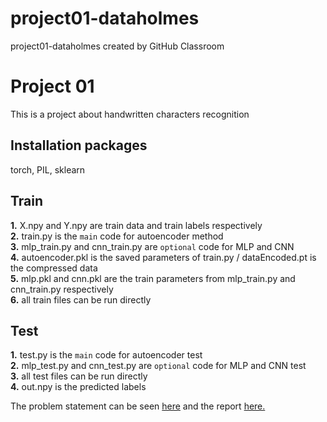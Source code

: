 # project01-dataholmes
project01-dataholmes created by GitHub Classroom

# Project 01
This is a project about handwritten characters recognition

## Installation packages

torch, PIL, sklearn

## Train

**1.** X.npy and Y.npy are train data and train labels respectively    
**2.** train.py is the `main` code for autoencoder method    
**3.** mlp_train.py and cnn_train.py are `optional` code for MLP and CNN    
**4.** autoencoder.pkl is the saved parameters of train.py / dataEncoded.pt is the compressed data    
**5.** mlp.pkl and cnn.pkl are the train parameters from mlp_train.py and cnn_train.py respectively    
**6.** all train files can be run directly    

## Test

**1.** test.py is the `main` code for autoencoder test    
**2.** mlp_test.py and cnn_test.py are `optional` code for MLP and CNN test    
**3.** all test files can be run directly    
**4.** out.npy is the predicted labels    

The problem statement can be seen [here](https://github.com/cyx01293/EEL5840-Fundamentals-of-Machine-Learning/blob/master/project01/project1.pdf) and the report [here.](https://github.com/cyx01293/EEL5840-Fundamentals-of-Machine-Learning/blob/master/project00/Project01_report.pdf)
